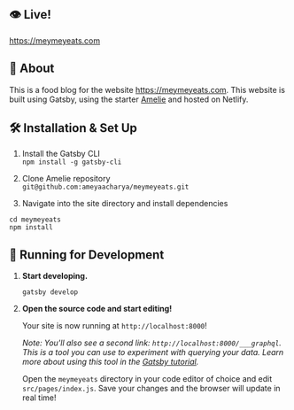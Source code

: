 ## 👁 Live!

https://meymeyeats.com

## 🍔 About

This is a food blog for the website https://meymeyeats.com. This website is built using Gatsby, using the starter [Amelie](https://github.com/tobyau/gatsby-starter-amelie/) and hosted on Netlify.

## 🛠 Installation & Set Up

1. Install the Gatsby CLI  
```npm install -g gatsby-cli```

2. Clone Amelie repository  
```git@github.com:ameyaacharya/meymeyeats.git```

3. Navigate into the site directory and install dependencies 
```
cd meymeyeats
npm install
```

## 🚀 Running for Development

1.  **Start developing.**
    ```
    gatsby develop
    ```

1.  **Open the source code and start editing!**

    Your site is now running at `http://localhost:8000`!

    _Note: You'll also see a second link: _`http://localhost:8000/___graphql`_. This is a tool you can use to experiment with querying your data. Learn more about using this tool in the [Gatsby tutorial](https://www.gatsbyjs.org/tutorial/part-five/#introducing-graphiql)._

    Open the `meymeyeats` directory in your code editor of choice and edit `src/pages/index.js`. Save your changes and the browser will update in real time!

